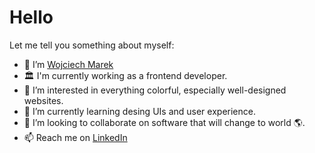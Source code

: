 # Hello
Let me tell you something about myself:
- 👋 I’m [Wojciech Marek](@wojciechmarek)
- 🏛️ I'm currently working as a frontend developer.
- 👀 I’m interested in everything colorful, especially well-designed websites.
- 🌱 I’m currently learning desing UIs and user experience.
- 💞️ I’m looking to collaborate on software that will change to world 🌎.
- 📫 Reach me on [LinkedIn](https://www.linkedin.com/in/wojciech-marek/)

<!---
wojciechmarek/wojciechmarek is a ✨ special ✨ repository because its `README.md` (this file) appears on your GitHub profile.
You can click the Preview link to take a look at your changes.
--->
